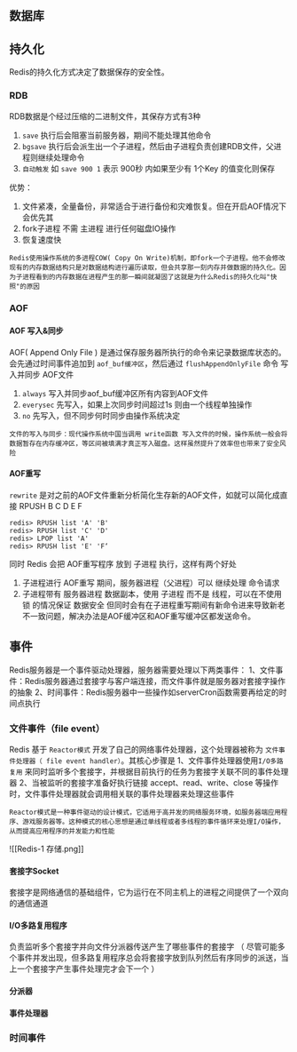
## 数据库



## 持久化

Redis的持久化方式决定了数据保存的安全性。
### RDB
RDB数据是个经过压缩的二进制文件，其保存方式有3种
1.  `save`  执行后会阻塞当前服务器，期间不能处理其他命令
2.  `bgsave` 执行后会派生出一个子进程，然后由子进程负责创建RDB文件，父进程则继续处理命令
3.  `自动触发` 如 `save 900 1` 表示 900秒 内如果至少有 1个Key 的值变化则保存

优势：
1.  文件紧凑，全量备份，非常适合于进行备份和灾难恢复。但在开启AOF情况下会优先其
2.  fork子进程 不需 主进程 进行任何磁盘IO操作
3.  恢复速度快

```text
Redis使用操作系统的多进程COW( Copy On Write)机制，即fork一个子进程。他不会修改现有的内存数据结构只是对数据结构进行遍历读取，但会共享那一刻内存并做数据的持久化。因为子进程看到的内存数据在进程产生的那一瞬间就凝固了这就是为什么Redis的持久化叫"快照"的原因
```
### AOF
#### AOF 写入&同步
AOF( Append Only File ) 是通过保存服务器所执行的命令来记录数据库状态的。
会先通过时间事件追加到 `aof_buf缓冲区`，然后通过 `flushAppendOnlyFile` 命令 写入并同步 AOF文件
1.  `always` 写入并同步aof_buf缓冲区所有内容到AOF文件
2.  `everysec` 先写入，如果上次同步时间超过1s 则由一个线程单独操作
3.  `no` 先写入，但不同步何时同步由操作系统决定

```text
文件的写入与同步：现代操作系统中国当调用 write函数 写入文件的时候，操作系统一般会将数据暂存在内存缓冲区，等区间被填满才真正写入磁盘。这样虽然提升了效率但也带来了安全风险
```

#### AOF重写
`rewrite` 是对之前的AOF文件重新分析简化生存新的AOF文件，如就可以简化成直接 RPUSH B C D E F
```redis
redis> RPUSH list 'A' 'B'
redis> RPUSH list 'C' 'D'
redis> LPOP list 'A'
redis> RPUSH list 'E' 'F‘
```

同时 Redis 会把 AOF重写程序 放到 子进程 执行，这样有两个好处
1.  子进程进行 AOF重写 期间，服务器进程（父进程）可以 继续处理 命令请求
2.  子进程带有 服务器进程 数据副本，使用 子进程 而不是 线程，可以在不使用 锁 的情况保证 数据安全
但同时会有在子进程重写期间有新命令进来导致新老不一致问题，解决办法是AOF缓冲区和AOF重写缓冲区都发送命令。


## 事件
Redis服务器是一个事件驱动处理器，服务器需要处理以下两类事件：
	1、文件事件：Redis服务器通过套接字与客户端连接，而文件事件就是服务器对套接字操作的抽象
	2、时间事件：Redis服务器中一些操作如serverCron函数需要再给定的时间点执行

### 文件事件（file event）
Redis 基于 `Reactor模式` 开发了自己的网络事件处理器，这个处理器被称为 `文件事件处理器（ file event handler）`。其核心步骤是
	1、文件事件处理器使用`I/O多路复用` 来同时监听多个套接字，并根据目前执行的任务为套接字关联不同的事件处理器
	2、当被监听的套接字准备好执行链接 accept、read、write、close 等操作时，文件事件处理器就会调用相关联的事件处理器来处理这些事件
	
	Reactor模式是一种事件驱动的设计模式，它适用于高并发的网络服务环境，如服务器端应用程序、游戏服务器等。这种模式的核心思想是通过单线程或者多线程的事件循环来处理I/O操作，从而提高应用程序的并发能力和性能

![[Redis-1 存储.png]]

#### 套接字Socket

套接字是网络通信的基础组件，它为运行在不同主机上的进程之间提供了一个双向的通信通道

 ####  I/O多路复用程序
 
负责监听多个套接字并向文件分派器传送产生了哪些事件的套接字
  （ 尽管可能多个事件并发出现，但多路复用程序总会将套接字放到队列然后有序同步的派送，当上一个套接字产生事件处理完才会下一个 ）

#### 分派器
#### 事件处理器


### 时间事件




